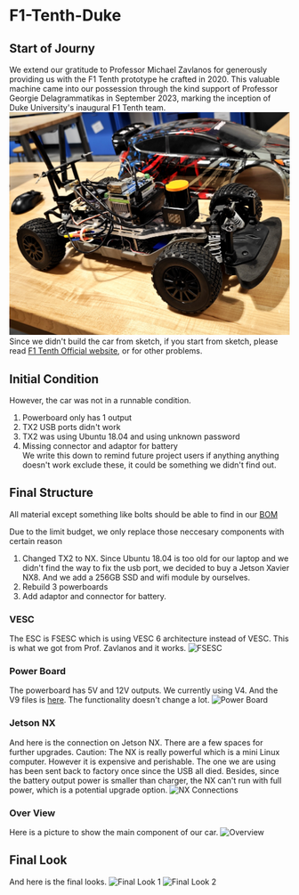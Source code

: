 # F1-Tenth-Duke
## Start of Journy
  We extend our gratitude to Professor Michael Zavlanos for generously providing us with the F1 Tenth prototype he crafted in 2020. This valuable machine came into our possession through the kind support of Professor Georgie Delagrammatikas in September 2023, marking the inception of Duke University's inaugural F1 Tenth team.
![The First Look of Our Car](/Images/First%20Look.jpg)
Since we didn't build the car from sketch, if you start from sketch, please read [F1 Tenth Official website](https://f1tenth.org/build.html#), or for other problems.

## Initial Condition
  However, the car was not in a runnable condition.   
1. Powerboard only has 1 output  
2. TX2 USB ports didn't work  
3. TX2 was using Ubuntu 18.04 and using unknown password  
4. Missing connector and adaptor for battery  
  We write this down to remind future project users if anything anything doesn't work exclude these, it could be something we didn't find out.

## Final Structure
  All material except something like bolts should be able to find in our [BOM](/BOM/Master%20BOM.xlsx) 

  Due to the limit budget, we only replace those neccesary components with certain reason  
1. Changed TX2 to NX. Since Ubuntu 18.04 is too old for our laptop and we didn't find the way to fix the usb port, we decided to buy a Jetson Xavier NX8. And we add a 256GB SSD and wifi module by ourselves.  
2. Rebuild 3 powerboards  
3. Add adaptor and connector for battery.  

### VESC
  The ESC is FSESC which is using VESC 6 architecture instead of VESC. This is what we got from Prof. Zavlanos and it works.
  ![FSESC](/Images/ESC.JPG)


### Power Board
  The powerboard has 5V and 12V outputs. We currently using V4. And the V9 files is [here](/powerboardV9). The functionality doesn't change a lot.
  ![Power Board](/Images/Power%20board.JPG)


### Jetson NX
  And here is the connection on Jetson NX. There are a few spaces for further upgrades. Caution: The NX is really powerful which is a mini Linux computer. However it is expensive and perishable. The one we are using has been sent back to factory once since the USB all died. Besides, since the battery output power is smaller than charger, the NX can't run with full power, which is a potential upgrade option.
  ![NX Connections](/Images/NX%20Connections.JPG)     


### Over View
  Here is a picture to show the main component of our car.
  ![Overview](/Images/Overview.jpg)


## Final Look
And here is the final looks.
![Final Look 1](/Images/Final%20Look%201.JPG)
![Final Look 2](/Images/Final%20look%202.JPG)
